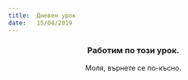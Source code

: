 ```yaml
---
title:  Дневен урок
date:   15/04/2019
---
```


### <center>Работим по този урок.</center>
<center>Моля, върнете се по-късно.</center>